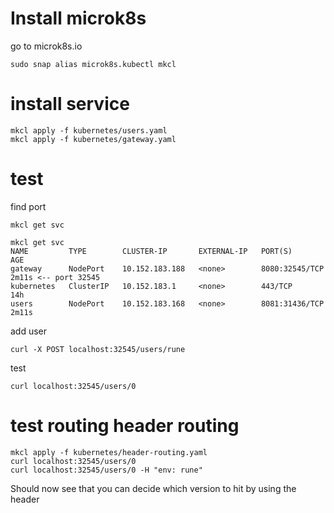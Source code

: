 # Install microk8s

go to microk8s.io

``sudo snap alias microk8s.kubectl mkcl``

# install service

```
mkcl apply -f kubernetes/users.yaml
mkcl apply -f kubernetes/gateway.yaml
```


# test

find port

``mkcl get svc``

```
mkcl get svc
NAME         TYPE        CLUSTER-IP       EXTERNAL-IP   PORT(S)          AGE
gateway      NodePort    10.152.183.188   <none>        8080:32545/TCP   2m11s <-- port 32545
kubernetes   ClusterIP   10.152.183.1     <none>        443/TCP          14h
users        NodePort    10.152.183.168   <none>        8081:31436/TCP   2m11s
```

add user

``curl -X POST localhost:32545/users/rune``

test

``curl localhost:32545/users/0``

# test routing header routing

```
mkcl apply -f kubernetes/header-routing.yaml
curl localhost:32545/users/0
curl localhost:32545/users/0 -H "env: rune"
```

Should now see that you can decide which version to hit by using the header